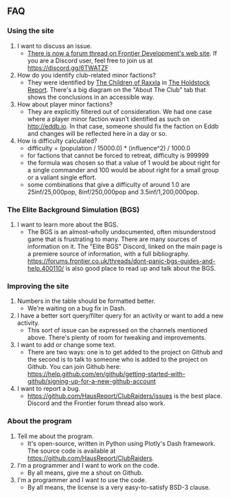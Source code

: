 
## FAQ

### Using the site

1. I want to discuss an issue.
    * [There is now a forum thread on Frontier Development's web site](https://forums.frontier.co.uk/threads/club-raiders-fighting-the-club-in-the-bgs.548972).  If you are
    a Discord user, feel free to join us at https://discord.gg/6TWATZF
1. How do you identify club-related minor factions?
    * They were identified by [The Children of Raxxla](https://inara.cz/squadron/4980/) in [The Holdstock Report](https://docs.google.com/document/d/1MPw1EzRmor2TvRw97QvB8lNTcBT2XffrMuMwEOAXaW8/edit?usp=sharing).
    There's a big diagram on the "About The Club" tab that shows the conclusions in an accessible way.
1. How about player minor factions?
    * They are explicitly filtered out of consideration.  We had one case where a player minor faction
    wasn't identified as such on http://eddb.io.  In that case, someone should fix the faction on Eddb and
    changes will be reflected here in a day or so.
1. How is difficulty calculated?
    * difficulty = (population / 15000.0) * (influence^2) / 1000.0
    * for factions that cannot be forced to retreat, difficulty is 999999
    * the formula was chosen so that a value of 1 would be about right for a
        single commander and 100 would be about right for a small group or
        a valiant single effort.
    * some combinations that give a difficulty of around 1.0 are 25inf/25,000pop,
        8inf/250,000pop and 3.5inf/1,200,000pop.
       
### The Elite Background Simulation (BGS)

1. I want to learn more about the BGS.
    * The BGS is an almost-wholly undocumented, often misunderstood game that is frustrating to many.  There
       are many sources of information on it.  The "Elite BGS" Discord, linked on the main page is a premiere
       source of information, with a full bibliography.  https://forums.frontier.co.uk/threads/dont-panic-bgs-guides-and-help.400110/
       is also good place to read up and talk about the BGS.
 
### Improving the site 

1. Numbers in the table should be formatted better.
    * We're waiting on a bug fix in Dash.
1. I have a better sort query/filter query for an activity or want to add a new activity.
    * This sort of issue can be expressed on the channels mentioned above.  There's plenty of room for tweaking and improvements.
1. I want to add or change some text.
    * There are two ways: one is to get added to the project on Github and the second is to talk
    to someone who is added to the project on Github.  You can join Github here: https://help.github.com/en/github/getting-started-with-github/signing-up-for-a-new-github-account
1. I want to report a bug.
    * https://github.com/HausReport/ClubRaiders/issues is the best place.  Discord and the Frontier forum
    thread also work.
    
### About the program

1. Tell me about the program.
    * It's open-source, written in Python using Plotly's Dash framework. 
    The source code is available at https://github.com/HausReport/ClubRaiders.
1. I'm a programmer and I want to work on the code.
    * By all means, give me a shout on Github.
1. I'm a programmer and I want to use the code.
    * By all means, the license is a very easy-to-satisfy BSD-3 clause.
        

